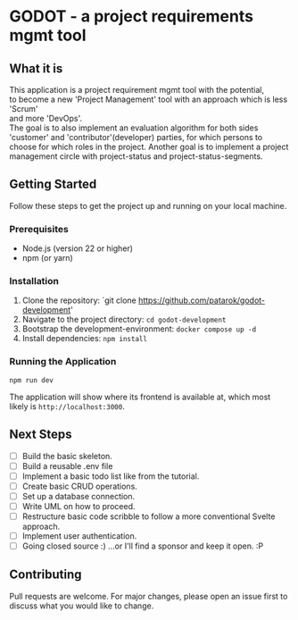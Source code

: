 # GODOT - a project requirements mgmt tool

## What it is

This application is a project requirement mgmt tool with the potential,    
to become a new 'Project Management' tool with an approach which is less 'Scrum'    
and more 'DevOps'.    
The goal is to also implement an evaluation algorithm for both sides 'customer' and 'contributor'(developer) parties, 
for which persons to choose for which roles in the project.
Another goal is to implement a project management circle with project-status and project-status-segments.

## Getting Started

Follow these steps to get the project up and running on your local machine.

### Prerequisites

* Node.js (version 22 or higher)
* npm (or yarn)

### Installation

1.  Clone the repository:
    `git clone https://github.com/patarok/godot-development'
2.  Navigate to the project directory:
    `cd godot-development`
3.  Bootstrap the development-environment:
    `docker compose up -d`
4.  Install dependencies:
    `npm install`

### Running the Application

`npm run dev`

The application will show where its frontend is available at, which most likely is `http://localhost:3000`.

## Next Steps


-   [ ] Build the basic skeleton. 
-   [ ] Build a reusable .env file 
-   [ ] Implement a basic todo list like from the tutorial. 
-   [ ] Create basic CRUD operations.
-   [ ] Set up a database connection.
-   [ ] Write UML on how to proceed.
-   [ ] Restructure basic code scribble to follow a more conventional Svelte approach.
-   [ ] Implement user authentication.
-   [ ] Going closed source :) ...or I'll find a sponsor and keep it open. :P 

## Contributing

Pull requests are welcome. For major changes, please open an issue first to discuss what you would like to change.
